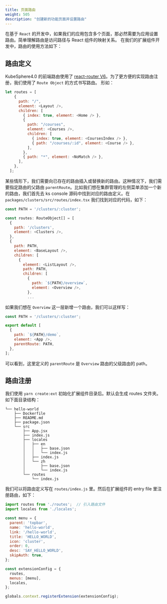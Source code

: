 ```yaml
---
title: 页面路由
weight: 505
description: "创建新的功能页面并设置路由"
---
```


在基于 `React` 的开发中，如果我们的应用包含多个页面，那必然需要为应用设置路由。简单理解路由是访问路径与 React 组件的映射关系。
在我们的扩展组件开发中，路由的使用方法如下：

## 路由定义

KubeSphere4.0 的前端路由使用了 [react-router V6](https://reactrouter.com/docs/en/v6)。为了更方便的实现路由注册，我们使用了 `Route Object` 的方式书写路由。
形如：
```javascript
let routes = [
    {
      path: "/",
      element: <Layout />,
      children: [
        { index: true, element: <Home /> },
        {
          path: "/courses",
          element: <Courses />,
          children: [
            { index: true, element: <CoursesIndex /> },
            { path: "/courses/:id", element: <Course /> },
          ],
        },
        { path: "*", element: <NoMatch /> },
      ],
    },
  ];
```

某些情形下，我们需要向已存在的路由插入或替换新的路由。这种情况下，我们需要指定路由的父路由 `parentRoute`。比如我们想在集群管理的左侧菜单添加一个新的路由，我们首先去 ks console
源码中找到对应的路由定义。在 `packages/clusters/src/routes/index.tsx` 我们找到对应的代码，如下：

```javascript
const PATH = '/clusters/:cluster';

const routes: RouteObject[] = [
  {
    path: '/clusters',
    element: <Clusters />,
  },
  {
    path: PATH,
    element: <BaseLayout />,
    children: [
      {
        element: <ListLayout />,
        path: PATH,
        children: [
          {
            path: `${PATH}/overview`,
            element: <Overview />,
          },
          ...
```

如果我们想在 `Overview` 这一层新增一个路由，我们可以这样写：

```javascript
const PATH = '/clusters/:cluster';

export default [
  {
    path: `${PATH}/demo`,
    element: <App />,
    parentRoute: PATH,
  },
];
```
可以看到，这里定义的 `parentRoute` 是 `Overview` 路由的父级路由的 path。

## 路由注册

我们使用 `yarn create:ext` 初始化扩展组件目录后。默认会生成 routes 文件夹。如下面目录结构：

```shell
└── hello-world
    ├── Dockerfile
    ├── README.md
    ├── package.json
    └── src
        ├── App.jsx
        ├── index.js
        ├── locales
        │   ├── en
        │   │   ├── base.json
        │   │   └── index.js
        │   ├── index.js
        │   └── zh
        │       ├── base.json
        │       └── index.js
        └── routes
            └── index.js
```
我们可以将路由定义写在 `routes/index.js` 里。然后在扩展组件的 entry file 里注册路由，如下：

```javascript
import routes from './routes';  // 引入路由文件
import locales from './locales';  

const menu = {
  parent: 'topbar',
  name: 'hello-world',
  link: '/hello-world',
  title: 'HELLO_WORLD',
  icon: 'cluster',
  order: 0,
  desc: 'SAY_HELLO_WORLD',
  skipAuth: true,
};

const extensionConfig = {
  routes,
  menus: [menu],
  locales,
};

globals.context.registerExtension(extensionConfig);
```
